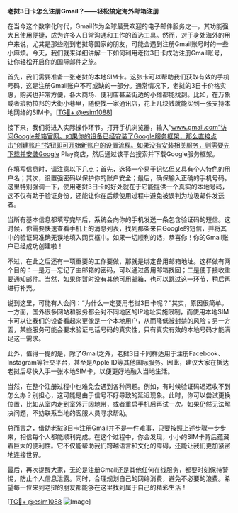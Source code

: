 **老挝3日卡怎么注册Gmail？——轻松搞定海外邮箱注册**

在当今这个数字化时代，Gmail作为全球最受欢迎的电子邮件服务之一，其功能强大且使用便捷，成为许多人日常沟通和工作的首选工具。然而，对于身处海外的用户来说，尤其是那些刚到老挝等国家的朋友，可能会遇到注册Gmail账号时的一些小麻烦。今天，我们就来详细讲解一下如何利用老挝3日卡成功注册Gmail账号，让你轻松开启你的国际邮件之旅。

首先，我们需要准备一张老挝的本地SIM卡。这张卡可以帮助我们获取有效的手机号码，这是注册Gmail账户不可或缺的一部分。通常情况下，老挝的3日卡价格实惠，购买也非常方便，各大商场、便利店甚至街边的小摊都能找到。比如，在万象或者琅勃拉邦的大街小巷里，随便找一家通讯店，花上几块钱就能买到一张支持本地网络的SIM卡。[[TG💪+ @esim1088](https://t.me/s/esim1088)]

接下来，我们将进入实际操作环节。打开手机浏览器，输入“www.gmail.com”访问Google邮箱官网。如果你的设备已经安装了Google服务框架，那么直接点击“创建账户”按钮即可开始新账户的设置流程。如果没有安装相关服务，则需要先下载并安装Google Play商店，然后通过该平台搜索并下载Google服务框架。

在填写信息时，请注意以下几点：首先，选择一个易于记忆但又具有个人特色的用户名；其次，设置强密码以保护你的账户安全；最后，确保输入正确的手机号码。这里特别强调一下，使用老挝3日卡的好处就在于它能提供一个真实的本地号码，这不仅有助于验证身份，还能让你在后续使用过程中避免被误判为垃圾邮件发送者。

当所有基本信息都填写完毕后，系统会向你的手机发送一条包含验证码的短信。这时候，你需要快速查看手机上的消息列表，找到那条来自Google的短信，并将其中的验证码准确无误地填入网页框中。如果一切顺利的话，恭喜你！你的Gmail账户已经成功创建啦！

不过，在此之后还有一项重要的工作要做，那就是绑定备用邮箱地址。这样做有两个目的：一是万一忘记了主邮箱的密码，可以通过备用邮箱找回；二是便于接收重要通知邮件。当然，如果你暂时没有其他可用邮箱，也可以跳过这一环节，稍后再进行补充。

说到这里，可能有人会问：“为什么一定要用老挝3日卡呢？”其实，原因很简单。一方面，国外很多网站和服务都会对不同地区的IP地址实施限制，而使用本地SIM卡可以让我们的设备看起来更像是一个本地用户，从而降低被封禁的风险；另一方面，某些服务可能会要求验证电话号码的真实性，只有真实有效的本地号码才能满足这一需求。

此外，值得一提的是，除了Gmail之外，老挝3日卡同样适用于注册Facebook、Instagram等社交平台，甚至是Apple ID等其他国际服务。因此，建议大家在抵达老挝后尽快入手一张本地SIM卡，以便更好地融入当地生活。

当然，在整个注册过程中也难免会遇到各种问题。例如，有时候验证码迟迟收不到怎么办？别担心，这可能是由于信号不好导致的延迟现象。此时，你可以尝试更换位置，比如从室内走到室外开阔地带，或者重启手机后再试一次。如果仍然无法解决问题，不妨联系当地的客服人员寻求帮助。

总而言之，借助老挝3日卡注册Gmail并不是一件难事，只要按照上述步骤一步步来，相信每个人都能顺利完成。在这个过程中，你会发现，小小的SIM卡背后蕴藏着巨大的便利性。它不仅能帮助我们跨越语言和文化的障碍，还能让我们更加紧密地连接世界。

最后，再次提醒大家，无论是注册Gmail还是其他任何在线服务，都要时刻保持警惕，防止个人信息泄露。同时，合理规划自己的网络消费，避免不必要的浪费。希望每一位来到老挝的朋友都能够在这里找到属于自己的精彩生活！

[[TG💪+ @esim1088](https://t.me/s/esim1088) ![Image](https://i.postimg.cc/4NQfJmqS/Snipaste-2025-05-13-00-14-12.png)]